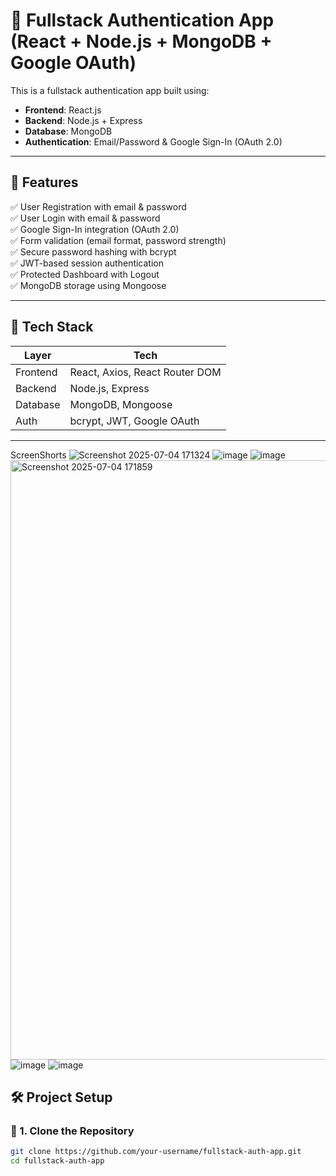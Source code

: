 # 🔐 Fullstack Authentication App (React + Node.js + MongoDB + Google OAuth)

This is a fullstack authentication app built using:
- **Frontend**: React.js
- **Backend**: Node.js + Express
- **Database**: MongoDB
- **Authentication**: Email/Password & Google Sign-In (OAuth 2.0)

---

## 🚀 Features

✅ User Registration with email & password  
✅ User Login with email & password  
✅ Google Sign-In integration (OAuth 2.0)  
✅ Form validation (email format, password strength)  
✅ Secure password hashing with bcrypt  
✅ JWT-based session authentication  
✅ Protected Dashboard with Logout  
✅ MongoDB storage using Mongoose

---

## 🧱 Tech Stack

| Layer      | Tech                          |
|------------|-------------------------------|
| Frontend   | React, Axios, React Router DOM |
| Backend    | Node.js, Express              |
| Database   | MongoDB, Mongoose             |
| Auth       | bcrypt, JWT, Google OAuth     |

---
ScreenShorts
![Screenshot 2025-07-04 171324](https://github.com/user-attachments/assets/bfd3bed7-9db7-4262-91c7-4db1fc36f3ee)
![image](https://github.com/user-attachments/assets/aa6e7a9a-a815-4fa6-9900-bc90d4ba282f)
![image](https://github.com/user-attachments/assets/7eab4636-5400-4770-a380-6d10d1af4f1b)
<img width="959" alt="Screenshot 2025-07-04 171859" src="https://github.com/user-attachments/assets/7e419b88-0565-4a4a-9b4d-7e13e9928b49" />
![image](https://github.com/user-attachments/assets/a689ec31-cc47-452e-9340-e8e209a38a3d)
![image](https://github.com/user-attachments/assets/4aa47967-951c-4ad1-b835-c1d83e093e9d)




## 🛠️ Project Setup

### 📁 1. Clone the Repository

```bash
git clone https://github.com/your-username/fullstack-auth-app.git
cd fullstack-auth-app
